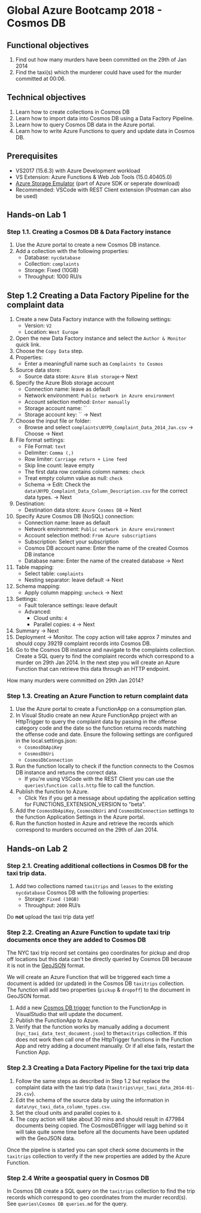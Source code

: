 # Global Azure Bootcamp 2018 - Cosmos DB

## Functional objectives

1. Find out how many murders have been committed on the 29th of Jan 2014
2. Find the taxi(s) which the murderer could have used for the murder committed at 00:06.

## Technical objectives

1. Learn how to create collections in Cosmos DB
2. Learn how to import data into Cosmos DB using a Data Factory Pipeline.
3. Learn how to query Cosmos DB data in the Azure portal.
4. Learn how to write Azure Functions to query and update data in Cosmos DB.

## Prerequisites

- VS2017 (15.6.3) with Azure Development workload
- VS Extension: Azure Functions & Web Job Tools (15.0.40405.0)
- [Azure Storage Emulator](https://docs.microsoft.com/en-us/azure/storage/common/storage-use-emulator) (part of Azure SDK or seperate download)
- Recommended: VSCode with REST Client extension (Postman can also be used)

## Hands-on Lab 1

### Step 1.1. Creating a Cosmos DB & Data Factory instance

1. Use the Azure portal to create a new Cosmos DB instance.
2. Add a collection with the following properties:
    - Database: `nycdatabase`
    - Collection: `complaints`
    - Storage: Fixed (10GB)
    - Throughput: 1000 RU/s
## Step 1.2 Creating a Data Factory Pipeline for the complaint data

1. Create a new Data Factory instance with the following settings:
    - Version: `V2`
    - Location: `West Europe`
2. Open the new Data Factory instance and select the `Author & Monitor` quick link. 
3. Choose the `Copy Data` step.
4. Properties:
    - Enter a meaningfull name such as `Complaints to Cosmos`
5. Source data store:
    - Source data store: `Azure Blob storage`-> Next
6. Specify the Azure Blob storage account
    - Connection name: leave as default
    - Network environment: `Public network in Azure environment`
    - Account selection method: `Enter manually`
    - Storage account name: ``
    - Storage account key: `` -> Next
7. Choose the input file or folder:
    - Browse and select `complaints\NYPD_Complaint_Data_2014_Jan.csv` -> Choose -> Next
8. File format settings:
    - File Format: `text`
    - Delimiter: `Comma (,)`
    - Row limiter: `Carriage return + Line feed`
    - Skip line count: leave empty
    - The first data row contains colomn names: `check`
    - Treat empty column value as null: `check`
    - Schema -> Edit: Check the `data\NYPD_Complaint_Data_Column_Description.csv` for the correct data types. -> Next
9. Destination:
    - Destination data store: `Azure Cosmos DB` -> Next
10. Specify Azure Cosmos DB (NoSQL) connection:
    - Connection name: leave as default
    - Network environment: `Public network in Azure environment`
    - Account selection method: `From Azure subscriptions`
    - Subscription: Select your subscription
    - Cosmos DB account name: Enter the name of the created Cosmos DB instance
    - Database name: Enter the name of the created database -> Next
11. Table mapping:
    - Select table: `complaints` 
    - Nesting separator: leave default -> Next
12. Schema mapping:
    - Apply column mapping: `uncheck` -> Next
13.  Settings:
     - Fault tolerance settings: leave default
     - Advanced:
        - Cloud units: `4`
        - Parallel copies: `4` -> Next
14. Summary -> Next
15. Deployment -> Monitor. The copy action will take approx 7 minutes and should copy 39219 complaint records into Cosmos DB.
16. Go to the Cosmos DB instance and navigate to the complaints collection. Create a SQL query to find the complaint records which correspond to a murder on 29th Jan 2014. In the next step you will create an Azure Function that can retrieve this data through an HTTP endpoint.

How many murders were committed on 29th Jan 2014?

### Step 1.3. Creating an Azure Function to return complaint data

1. Use the Azure portal to create a FunctionApp on a consumption plan.
2. In Visual Studio create an new Azure FunctionApp project with an HttpTrigger to query the complaint data by passing in the offense category code and the date so the function returns records matching the offense code and date. Ensure the following settings are configured in the local.settings.json:
    - `CosmosDbApiKey`
    - `CosmosDbUri`
    - `CosmosDbConnection`
3. Run the function locally to check if the function connects to the Cosmos DB instance and returns the correct data. 
    - If you're using VSCode with the REST Client you can use the `queries\function calls.http` file to call the function.
4. Publish the function to Azure. 
    - Click _Yes_ if you get a message about updating the application setting for FUNCTIONS_EXTENSION_VERSION to "beta".
5. Add the `CosmosDbApiKey`, `CosmosDbUri` and `CosmosDbConnection` settings to the function Application Settings in the Azure portal.
6. Run the function hosted in Azure and retrieve the records which correspond to murders occurred on the 29th of Jan 2014. 

## Hands-on Lab 2

### Step 2.1. Creating additional collections in Cosmos DB for the taxi trip data.

1. Add two collections named `taxitrips` and `leases` to the existing `nycdatabase` Cosmos DB with the following properties:
    - Storage: `Fixed (10GB)`
    - Throughput: `2000` RU/s

Do __not__ upload the taxi trip data yet!

### Step 2.2. Creating an Azure Function to update taxi trip documents once they are added to Cosmos DB

The NYC taxi trip record set contains geo coordinates for pickup and drop off locations but this data can't be directly queried by Cosmos DB because it is not in the [GeoJSON](https://docs.microsoft.com/en-us/azure/cosmos-db/geospatial) format. 

We will create an Azure Function that will be triggered each time a document is added (or updated) in the Cosmos DB `taxitrips` collection. The function  will add two properties (`pickup` & `dropoff`) to the document in GeoJSON format.

1. Add a new [Cosmos DB trigger](https://docs.microsoft.com/en-us/azure/azure-functions/functions-bindings-cosmosdb) function to the FunctionApp in VisualStudio that will update the document.
2. Publish the FunctionApp to Azure.
3. Verify that the function works by manually adding a document (`nyc_taxi_data_test_document.json`) to the`taxitrips` collection. If this does not work then call one of the HttpTrigger functions in the Function App and retry adding a document manually. Or if all else fails, restart the Function App.

### Step 2.3 Creating a Data Factory Pipeline for the taxi trip data

1. Follow the same steps as described in Step 1.2 but replace the complaint data with the taxi trip data (`taxitrips\nyc_taxi_data_2014-01-29.csv`). 
2. Edit the schema of the source data by using the information in `data\nyc_taxi_data_column_types.csv`. 
3. Set the cloud units and parallel copies to `8`. 
4. The copy action will take about 30 mins and should result in 477984 documents being copied. The CosmosDBTrigger will lagg behind so it will take quite some time before all the documents have been updated with the GeoJSON data.

Once the pipeline is started you can spot check some documents in the `taxitrips` collection to verify if the new properties are added by the Azure Function.

### Step 2.4 Write a geospatial query in Cosmos DB 

In Cosmos DB create a SQL query on the `taxitrips` collection to find the trip records which correspond to geo coordinates from the murder record(s). See `queries\Cosmos DB queries.md` for the query.

